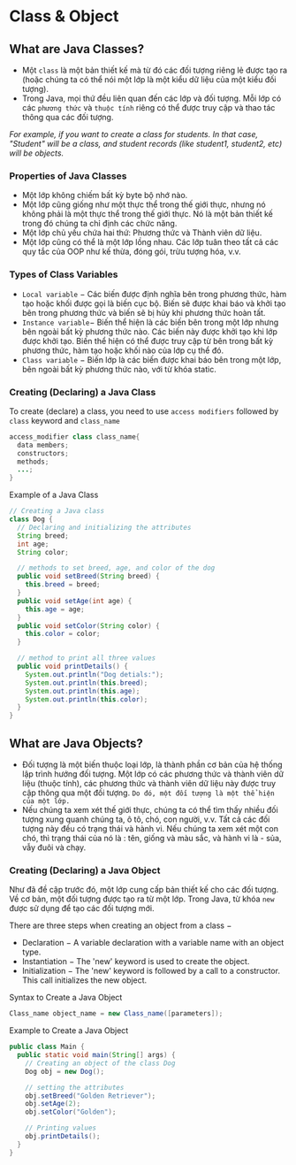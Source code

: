 # Class & Object

## What are Java Classes?

- Một `class` là một bản thiết kế mà từ đó các đối tượng riêng lẻ được tạo ra (hoặc chúng ta có thể nói một lớp là một kiểu dữ liệu của một kiểu đối tượng).
- Trong Java, mọi thứ đều liên quan đến các lớp và đối tượng. Mỗi lớp có các `phương thức` và `thuộc tính` riêng có thể được truy cập và thao tác thông qua các đối tượng.

*For example, if you want to create a class for students. In that case, "Student" will be a class, and student records (like student1, student2, etc) will be objects.*

### Properties of Java Classes

- Một lớp không chiếm bất kỳ byte bộ nhớ nào. 
- Một lớp cũng giống như một thực thể trong thế giới thực, nhưng nó không phải là một thực thể trong thế giới thực. Nó là một bản thiết kế trong đó chúng ta chỉ định các chức năng. 
- Một lớp chủ yếu chứa hai thứ: Phương thức và Thành viên dữ liệu. 
- Một lớp cũng có thể là một lớp lồng nhau. Các lớp tuân theo tất cả các quy tắc của OOP như kế thừa, đóng gói, trừu tượng hóa, v.v.

### Types of Class Variables

- `Local variable` − Các biến được định nghĩa bên trong phương thức, hàm tạo hoặc khối được gọi là biến cục bộ. Biến sẽ được khai báo và khởi tạo bên trong phương thức và biến sẽ bị hủy khi phương thức hoàn tất. 
- `Instance variable`− Biến thể hiện là các biến bên trong một lớp nhưng bên ngoài bất kỳ phương thức nào. Các biến này được khởi tạo khi lớp được khởi tạo. Biến thể hiện có thể được truy cập từ bên trong bất kỳ phương thức, hàm tạo hoặc khối nào của lớp cụ thể đó. 
- `Class variable` − Biến lớp là các biến được khai báo bên trong một lớp, bên ngoài bất kỳ phương thức nào, với từ khóa static.

### Creating (Declaring) a Java Class

To create (declare) a class, you need to use `access modifiers` followed by `class` keyword and `class_name`

```java
access_modifier class class_name{
  data members;
  constructors;
  methods;
  ...;
}
```

Example of a Java Class

```java
// Creating a Java class
class Dog {
  // Declaring and initializing the attributes
  String breed;
  int age;
  String color;

  // methods to set breed, age, and color of the dog
  public void setBreed(String breed) {
    this.breed = breed;
  }
  public void setAge(int age) {
    this.age = age;
  }
  public void setColor(String color) {
    this.color = color;
  }

  // method to print all three values
  public void printDetails() {
    System.out.println("Dog detials:");
    System.out.println(this.breed);
    System.out.println(this.age);
    System.out.println(this.color);
  }
}
```

## What are Java Objects?

- Đối tượng là một biến thuộc loại lớp, là thành phần cơ bản của hệ thống lập trình hướng đối tượng. Một lớp có các phương thức và thành viên dữ liệu (thuộc tính), các phương thức và thành viên dữ liệu này được truy cập thông qua một đối tượng. `Do đó, một đối tượng là một thể hiện của một lớp.` 
- Nếu chúng ta xem xét thế giới thực, chúng ta có thể tìm thấy nhiều đối tượng xung quanh chúng ta, ô tô, chó, con người, v.v. Tất cả các đối tượng này đều có trạng thái và hành vi. Nếu chúng ta xem xét một con chó, thì trạng thái của nó là : tên, giống và màu sắc, và hành vi là - sủa, vẫy đuôi và chạy. 

### Creating (Declaring) a Java Object

Như đã đề cập trước đó, một lớp cung cấp bản thiết kế cho các đối tượng. Về cơ bản, một đối tượng được tạo ra từ một lớp. Trong Java, từ khóa `new` được sử dụng để tạo các đối tượng mới.

There are three steps when creating an object from a class −

- Declaration − A variable declaration with a variable name with an object type.
- Instantiation − The 'new' keyword is used to create the object.
- Initialization − The 'new' keyword is followed by a call to a constructor. This call initializes the new object.

Syntax to Create a Java Object

```java
Class_name object_name = new Class_name([parameters]);
```

Example to Create a Java Object

```java
public class Main {
  public static void main(String[] args) {
    // Creating an object of the class Dog
    Dog obj = new Dog();

    // setting the attributes
    obj.setBreed("Golden Retriever");
    obj.setAge(2);
    obj.setColor("Golden");

    // Printing values
    obj.printDetails();
  }
}
```

